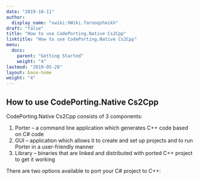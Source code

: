 ```yaml
---
date: "2019-10-11"
author:
  display_name: "xwiki:XWiki.farooqsheikh"
draft: "false"
title: "How to use CodePorting.Native Cs2Cpp"
linktitle: "How to use CodePorting.Native Cs2Cpp"
menu:
  docs:
    parent: "Getting Started"
    weight: "4"
lastmod: "2019-05-28"
layout: base-home
weight: "4"
---
```


## How to use CodePorting.Native Cs2Cpp ##

CodePorting.Native Cs2Cpp consists of 3 components:


1. Porter – a command line application which generates C++ code based on C# code
2. GUI – application which allows it to create and set up projects and to run Porter in a user-friendly
manner
3. Library – binaries that are linked and distributed with ported C++ project to get it working


There are two options available to port your C# project to C++:

